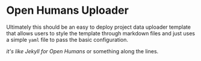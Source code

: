 # Open Humans Uploader

Ultimately this should be an easy to deploy project data uploader template that
allows users to style the template through markdown files and just uses a simple
`yaml` file to pass the basic configuration.

*it's like Jekyll for Open Humans* or something along the lines.
